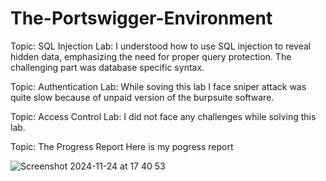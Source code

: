 # The-Portswigger-Environment
Topic: SQL Injection
Lab: I understood how to use SQL injection to reveal hidden data, emphasizing the need for proper query protection. The challenging part was database specific syntax.

Topic: Authentication
Lab: While soving this lab I face sniper attack was quite slow because of unpaid version of the burpsuite software.

Topic: Access Control
Lab: I did not face any challenges while solving this lab.

Topic: The Progress Report
Here is my pogress report

![Screenshot 2024-11-24 at 17 40 53](https://github.com/user-attachments/assets/a196115e-00c1-4fd4-88e7-f46857b562f5)

